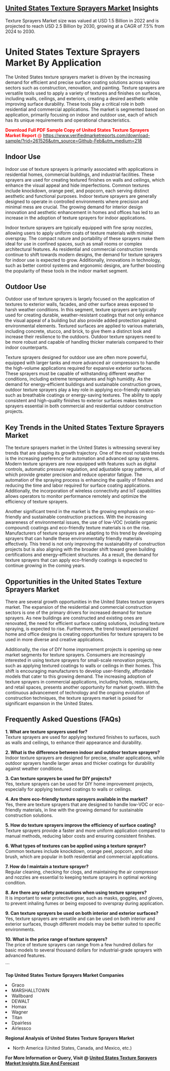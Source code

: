 <h2><a href="https://www.verifiedmarketreports.com/download-sample/?rid=261526&amp;utm_source=Github-Feb&amp;utm_medium=218" target="_blank">United States Texture Sprayers Market</a> Insights</h2><p>Texture Sprayers Market size was valued at USD 1.5 Billion in 2022 and is projected to reach USD 2.5 Billion by 2030, growing at a CAGR of 7.5% from 2024 to 2030.</p><p> <h1>United States Texture Sprayers Market By Application</h1> <p>The United States texture sprayers market is driven by the increasing demand for efficient and precise surface coating solutions across various sectors such as construction, renovation, and painting. Texture sprayers are versatile tools used to apply a variety of textures and finishes on surfaces, including walls, ceilings, and exteriors, creating a desired aesthetic while improving surface durability. These tools play a critical role in both residential and commercial applications. The market is segmented based on application, primarily focusing on indoor and outdoor use, each of which has its unique requirements and operational characteristics.</p> <p><p><span class=""><span style="color: #ff0000;"><strong>Download Full PDF Sample Copy of United States Texture Sprayers Market Report</strong> @ </span><a href="https://www.verifiedmarketreports.com/download-sample/?rid=261526&amp;utm_source=Github-Feb&amp;utm_medium=218" target="_blank">https://www.verifiedmarketreports.com/download-sample/?rid=261526&amp;utm_source=Github-Feb&amp;utm_medium=218</a></span></p></p> <h2>Indoor Use</h2> <p>Indoor use of texture sprayers is primarily associated with applications in residential homes, commercial buildings, and industrial facilities. These sprayers are used for creating textured finishes on walls and ceilings, which enhance the visual appeal and hide imperfections. Common textures include knockdown, orange peel, and popcorn, each serving distinct aesthetic and functional purposes. Indoor texture sprayers are generally designed to operate in controlled environments where precision and minimal mess are crucial. The growing demand for interior design innovation and aesthetic enhancement in homes and offices has led to an increase in the adoption of texture sprayers for indoor applications.</p> <p>Indoor texture sprayers are typically equipped with fine spray nozzles, allowing users to apply uniform coats of texture materials with minimal overspray. The compact nature and portability of these sprayers make them ideal for use in confined spaces, such as small rooms or complex architectural features. As residential and commercial construction trends continue to shift towards modern designs, the demand for texture sprayers for indoor use is expected to grow. Additionally, innovations in technology, such as better control systems and ergonomic designs, are further boosting the popularity of these tools in the indoor market segment.</p> <h2>Outdoor Use</h2> <p>Outdoor use of texture sprayers is largely focused on the application of textures to exterior walls, facades, and other surface areas exposed to harsh weather conditions. In this segment, texture sprayers are typically used for creating durable, weather-resistant coatings that not only enhance the visual appeal of a building but also provide added protection against environmental elements. Textured surfaces are applied to various materials, including concrete, stucco, and brick, to give them a distinct look and increase their resilience to the outdoors. Outdoor texture sprayers need to be more robust and capable of handling thicker materials compared to their indoor counterparts.</p> <p>Texture sprayers designed for outdoor use are often more powerful, equipped with larger tanks and more advanced air compressors to handle the high-volume applications required for expansive exterior surfaces. These sprayers must be capable of withstanding different weather conditions, including extreme temperatures and high humidity. As the demand for energy-efficient buildings and sustainable construction grows, outdoor texture sprayers play a key role in applying eco-friendly materials such as breathable coatings or energy-saving textures. The ability to apply consistent and high-quality finishes to exterior surfaces makes texture sprayers essential in both commercial and residential outdoor construction projects.</p> <h2>Key Trends in the United States Texture Sprayers Market</h2> <p>The texture sprayers market in the United States is witnessing several key trends that are shaping its growth trajectory. One of the most notable trends is the increasing preference for automation and advanced spray systems. Modern texture sprayers are now equipped with features such as digital controls, automatic pressure regulation, and adjustable spray patterns, all of which provide greater precision and reduce operator fatigue. The automation of the spraying process is enhancing the quality of finishes and reducing the time and labor required for surface coating applications. Additionally, the incorporation of wireless connectivity and IoT capabilities allows operators to monitor performance remotely and optimize the efficiency of texture sprayers.</p> <p>Another significant trend in the market is the growing emphasis on eco-friendly and sustainable construction practices. With the increasing awareness of environmental issues, the use of low-VOC (volatile organic compound) coatings and eco-friendly texture materials is on the rise. Manufacturers of texture sprayers are adapting to this trend by developing sprayers that can handle these environmentally friendly materials effectively. This trend is not only improving the sustainability of construction projects but is also aligning with the broader shift toward green building certifications and energy-efficient structures. As a result, the demand for texture sprayers that can apply eco-friendly coatings is expected to continue growing in the coming years.</p> <h2>Opportunities in the United States Texture Sprayers Market</h2> <p>There are several growth opportunities in the United States texture sprayers market. The expansion of the residential and commercial construction sectors is one of the primary drivers for increased demand for texture sprayers. As new buildings are constructed and existing ones are renovated, the need for efficient surface coating solutions, including texture spraying, is expected to rise. Furthermore, the trend toward personalized home and office designs is creating opportunities for texture sprayers to be used in more diverse and creative applications.</p> <p>Additionally, the rise of DIY home improvement projects is opening up new market segments for texture sprayers. Consumers are increasingly interested in using texture sprayers for small-scale renovation projects, such as applying textured coatings to walls or ceilings in their homes. This shift is encouraging manufacturers to develop user-friendly, affordable models that cater to this growing demand. The increasing adoption of texture sprayers in commercial applications, including hotels, restaurants, and retail spaces, presents another opportunity for market growth. With the continuous advancement of technology and the ongoing evolution of construction techniques, the texture sprayers market is poised for significant expansion in the United States.</p> <h2>Frequently Asked Questions (FAQs)</h2> <p><strong>1. What are texture sprayers used for?</strong><br>Texture sprayers are used for applying textured finishes to surfaces, such as walls and ceilings, to enhance their appearance and durability.</p> <p><strong>2. What is the difference between indoor and outdoor texture sprayers?</strong><br>Indoor texture sprayers are designed for precise, smaller applications, while outdoor sprayers handle larger areas and thicker coatings for durability against weather conditions.</p> <p><strong>3. Can texture sprayers be used for DIY projects?</strong><br>Yes, texture sprayers can be used for DIY home improvement projects, especially for applying textured coatings to walls or ceilings.</p> <p><strong>4. Are there eco-friendly texture sprayers available in the market?</strong><br>Yes, there are texture sprayers that are designed to handle low-VOC or eco-friendly materials, in line with the growing demand for sustainable construction solutions.</p> <p><strong>5. How do texture sprayers improve the efficiency of surface coating?</strong><br>Texture sprayers provide a faster and more uniform application compared to manual methods, reducing labor costs and ensuring consistent finishes.</p> <p><strong>6. What types of textures can be applied using a texture sprayer?</strong><br>Common textures include knockdown, orange peel, popcorn, and slap brush, which are popular in both residential and commercial applications.</p> <p><strong>7. How do I maintain a texture sprayer?</strong><br>Regular cleaning, checking for clogs, and maintaining the air compressor and nozzles are essential to keeping texture sprayers in optimal working condition.</p> <p><strong>8. Are there any safety precautions when using texture sprayers?</strong><br>It is important to wear protective gear, such as masks, goggles, and gloves, to prevent inhaling fumes or being exposed to overspray during application.</p> <p><strong>9. Can texture sprayers be used on both interior and exterior surfaces?</strong><br>Yes, texture sprayers are versatile and can be used on both interior and exterior surfaces, though different models may be better suited to specific environments.</p> <p><strong>10. What is the price range of texture sprayers?</strong><br>The price of texture sprayers can range from a few hundred dollars for basic models to several thousand dollars for industrial-grade sprayers with advanced features.</p> ```</p><p><strong>Top United States Texture Sprayers Market Companies</strong></p><div data-test-id=""><p><li>Graco</li><li> MARSHALLTOWN</li><li> Wallboard</li><li> DEWALT</li><li> Homax</li><li> Wagner</li><li> Titan</li><li> Dpairless</li><li> Airlessco</li></p><div><strong>Regional Analysis of&nbsp;United States Texture Sprayers Market</strong></div><ul><li dir="ltr"><p dir="ltr">North America&nbsp;(United States, Canada, and Mexico, etc.)</p></li></ul><p><strong>For More Information or Query, Visit @&nbsp;</strong><strong><a href="https://www.verifiedmarketreports.com/product/texture-sprayers-market/?utm_source=Github-Feb&amp;utm_medium=218" target="_blank">United States Texture Sprayers Market Insights Size And Forecast</a></strong></p></div>
